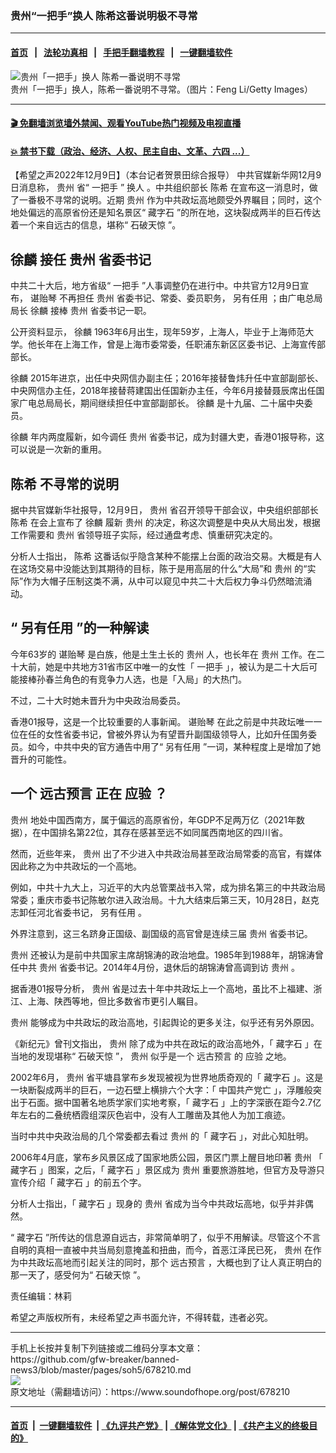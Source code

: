 ### 贵州“一把手”换人 陈希这番说明极不寻常
------------------------

#### [首页](https://github.com/gfw-breaker/banned-news3/blob/master/README.md) &nbsp;&nbsp;|&nbsp;&nbsp; [法轮功真相](https://github.com/begood0513/basic/blob/master/README.md)  &nbsp;&nbsp;|&nbsp;&nbsp; [手把手翻墙教程](https://github.com/gfw-breaker/guides/wiki)  &nbsp;&nbsp;|&nbsp;&nbsp; [一键翻墙软件](https://github.com/gfw-breaker/nogfw/blob/master/README.md)  



<div><img alt="贵州「一把手」换人 陈希一番说明不寻常" src="https://img.soundofhope.org/2022-12/1670616330115.jpg"/>
<br/><figcaption class="caption">
 贵州「一把手」换人，陈希一番说明不寻常。（图片：Feng Li/Getty Images）
</figcaption></div><hr/>

#### [ 🎬  免翻墙浏览墙外禁闻、观看YouTube热门视频及电视直播](https://github.com/gfw-breaker/HelloWorld)

#### [ 💥  禁书下载（政治、经济、人权、民主自由、文革、六四 ...）](https://github.com/gfw-breaker/books/blob/master/README.md)

<div><div class="Content__Wrapper sc-1bvya0-0 elmmKw article_body" itemprop="articleBody">
 <div id="post_place_1">
 </div>
 <p class="meta-top">
  <span class="meta">
   【希望之声2022年12月9日】（本台记者贺景田综合报导）
  </span>
  中共官媒新华网12月9日消息称，
  <ok href="/term/5086">
   贵州
  </ok>
  省“
  <ok href="/term/468359">
   一把手
  </ok>
  ”
  <ok href="/term/576413">
   换人
  </ok>
  。中共组织部长
  <ok href="/term/49537">
   陈希
  </ok>
  在宣布这一消息时，做了一番极不寻常的说明。近期
  <ok href="/term/5086">
   贵州
  </ok>
  作为中共政坛高地颇受外界瞩目；同时，这个地处偏远的高原省份还是知名景区“
  <ok href="/term/123483">
   藏字石
  </ok>
  ”的所在地，这块裂成两半的巨石传达着一个来自远古的信息，堪称“
  <ok href="/term/816480">
   石破天惊
  </ok>
  ”。
 </p>
 <h2>
  <strong>
   <ok href="/term/13193">
    徐麟
   </ok>
   接任
   <ok href="/term/5086">
    贵州
   </ok>
   省委书记
  </strong>
 </h2>
 <p>
  中共二十大后，地方省级“
  <ok href="/term/468359">
   一把手
  </ok>
  ”人事调整仍在进行中。中共官方12月9日宣布，
  <ok href="/term/423559">
   谌贻琴
  </ok>
  不再担任
  <ok href="/term/5086">
   贵州
  </ok>
  省委书记、常委、委员职务，
  <ok href="/term/816486">
   另有任用
  </ok>
  ；由广电总局局长
  <ok href="/term/13193">
   徐麟
  </ok>
  接棒
  <ok href="/term/5086">
   贵州
  </ok>
  省委书记一职。
 </p>
 <p>
  公开资料显示，
  <ok href="/term/13193">
   徐麟
  </ok>
  1963年6月出生，现年59岁，上海人，毕业于上海师范大学。他长年在上海工作，曾是上海市委常委，任职浦东新区区委书记、上海宣传部部长。
 </p>
 <p>
  <ok href="/term/13193">
   徐麟
  </ok>
  2015年进京，出任中央网信办副主任；2016年接替鲁炜升任中宣部副部长、中央网信办主任，2018年接替蒋建国出任国新办主任，今年6月接替聂辰席出任国家广电总局局长，期间继续担任中宣部副部长。
  <ok href="/term/13193">
   徐麟
  </ok>
  是十九届、二十届中央委员。
 </p>
 <p>
  <ok href="/term/13193">
   徐麟
  </ok>
  年内两度履新，如今调任
  <ok href="/term/5086">
   贵州
  </ok>
  省委书记，成为封疆大吏，香港01报导称，这可以说是一次新的重用。
 </p>
 <h2>
  <strong>
   <ok href="/term/49537">
    陈希
   </ok>
   不寻常的说明
  </strong>
 </h2>
 <p>
  据中共官媒新华社报导，12月9日，
  <ok href="/term/5086">
   贵州
  </ok>
  省召开领导干部会议，中央组织部部长
  <ok href="/term/49537">
   陈希
  </ok>
  在会上宣布了
  <ok href="/term/13193">
   徐麟
  </ok>
  履新
  <ok href="/term/5086">
   贵州
  </ok>
  的决定，称这次调整是中央从大局出发，根据工作需要和
  <ok href="/term/5086">
   贵州
  </ok>
  省领导班子实际，经过通盘考虑、慎重研究决定的。
 </p>
 <p>
  分析人士指出，
  <ok href="/term/49537">
   陈希
  </ok>
  这番话似乎隐含某种不能摆上台面的政治交易。大概是有人在这场交易中没能达到其期待的目标，陈于是用高层的什么“大局”和
  <ok href="/term/5086">
   贵州
  </ok>
  的“实际”作为大帽子压制这类不满，从中可以窥见中共二十大后权力争斗仍然暗流涌动。
 </p>
 <h2>
  <strong>
   “
   <ok href="/term/816486">
    另有任用
   </ok>
   ”的一种解读
  </strong>
 </h2>
 <p>
  今年63岁的
  <ok href="/term/423559">
   谌贻琴
  </ok>
  是白族，他是土生土长的
  <ok href="/term/5086">
   贵州
  </ok>
  人，也长年在
  <ok href="/term/5086">
   贵州
  </ok>
  工作。在二十大前，她是中共地方31省市区中唯一的女性「
  <ok href="/term/468359">
   一把手
  </ok>
  」，被认为是二十大后可能接棒孙春兰角色的有竞争力人选，也是「入局」的大热门。
 </p>
 <p>
  不过，二十大时她未晋升为中央政治局委员。
 </p>
 <p>
  香港01报导，这是一个比较重要的人事新闻。
  <ok href="/term/423559">
   谌贻琴
  </ok>
  在此之前是中共政坛唯一一位在任的女性省委书记，曾被外界认为有望晋升副国级领导人，比如升任国务委员。如今，中共中央的官方通告中用了“
  <ok href="/term/816486">
   另有任用
  </ok>
  ”一词，某种程度上是增加了她晋升的可能性。
 </p>
 <h2>
  <strong>
   一个
   <ok href="/term/816483">
    远古预言
   </ok>
   正在
   <ok href="/term/136689">
    应验
   </ok>
   ？
  </strong>
 </h2>
 <p>
  <ok href="/term/5086">
   贵州
  </ok>
  地处中国西南方，属于偏远的高原省份，年GDP不足两万亿（2021年数据），在中国排名第22位，其存在感甚至远不如同属西南地区的四川省。
 </p>
 <p>
  然而，近些年来，
  <ok href="/term/5086">
   贵州
  </ok>
  出了不少进入中共政治局甚至政治局常委的高官，有媒体因此称之为中共政坛的一个高地。
 </p>
 <p>
  例如，中共十九大上，习近平的大内总管栗战书入常，成为排名第三的中共政治局常委；重庆市委书记陈敏尔进入政治局。十九大结束后第三天，10月28日，赵克志卸任河北省委书记，
  <ok href="/term/816486">
   另有任用
  </ok>
  。
 </p>
 <p>
  外界注意到，这三名跻身正国级、副国级的高官曾是连续三届
  <ok href="/term/5086">
   贵州
  </ok>
  省委书记。
 </p>
 <p>
  <ok href="/term/5086">
   贵州
  </ok>
  还被认为是前中共国家主席胡锦涛的政治地盘。1985年到1988年，胡锦涛曾任中共
  <ok href="/term/5086">
   贵州
  </ok>
  省委书记。2014年4月份，退休后的胡锦涛曾高调到访
  <ok href="/term/5086">
   贵州
  </ok>
  。
 </p>
 <p>
  据香港01报导分析，
  <ok href="/term/5086">
   贵州
  </ok>
  省是过去十年中共政坛上一个高地，虽比不上福建、浙江、上海、陕西等地，但比多数省市更引人瞩目。
 </p>
 <p>
  <ok href="/term/5086">
   贵州
  </ok>
  能够成为中共政坛的政治高地，引起舆论的更多关注，似乎还有另外原因。
 </p>
 <p>
  《新纪元》曾刊文指出，
  <ok href="/term/5086">
   贵州
  </ok>
  除了成为中共在政坛的政治高地外，「
  <ok href="/term/123483">
   藏字石
  </ok>
  」在当地的发现堪称“
  <ok href="/term/816480">
   石破天惊
  </ok>
  ”，
  <ok href="/term/5086">
   贵州
  </ok>
  似乎是一个
  <ok href="/term/816483">
   远古预言
  </ok>
  的
  <ok href="/term/136689">
   应验
  </ok>
  之地。
 </p>
 <p>
  2002年6月，
  <ok href="/term/5086">
   贵州
  </ok>
  省平塘县掌布乡发现被视为世界地质奇观的「
  <ok href="/term/123483">
   藏字石
  </ok>
  」。这是一块断裂成两半的巨石，一边石壁上横排六个大字：「
  <ok href="/term/19027">
   中国共产党亡
  </ok>
  」，浮雕般突出于石面。据中国著名地质学家们实地考察，「
  <ok href="/term/123483">
   藏字石
  </ok>
  」上的字深嵌在距今2.7亿年左右的二叠统栖霞组深灰色岩中，没有人工雕凿及其他人为加工痕迹。
 </p>
 <p>
  当时中共中央政治局的几个常委都去看过
  <ok href="/term/5086">
   贵州
  </ok>
  的「
  <ok href="/term/123483">
   藏字石
  </ok>
  」，对此心知肚明。
 </p>
 <p>
  2006年4月底，掌布乡风景区成了国家地质公园，景区门票上醒目地印著
  <ok href="/term/5086">
   贵州
  </ok>
  「
  <ok href="/term/123483">
   藏字石
  </ok>
  」图案，之后，「
  <ok href="/term/123483">
   藏字石
  </ok>
  」景区成为
  <ok href="/term/5086">
   贵州
  </ok>
  重要旅游胜地，但官方及导游只宣传介绍「
  <ok href="/term/123483">
   藏字石
  </ok>
  」的前五个字。
 </p>
 <p>
  分析人士指出，「
  <ok href="/term/123483">
   藏字石
  </ok>
  」现身的
  <ok href="/term/5086">
   贵州
  </ok>
  省成为当今中共政坛高地，似乎并非偶然。
 </p>
 <p>
  “
  <ok href="/term/123483">
   藏字石
  </ok>
  ”所传达的信息源自远古，非常简单明了，似乎不用解读。尽管这个不言自明的真相一直被中共当局刻意掩盖和扭曲，而今，首恶江泽民已死，
  <ok href="/term/5086">
   贵州
  </ok>
  在作为中共政坛高地而引起关注的同时，那个
  <ok href="/term/816483">
   远古预言
  </ok>
  ，大概也到了让人真正明白的那一天了，感受何为“
  <ok href="/term/816480">
   石破天惊
  </ok>
  ”。
 </p>
 <p class="meta-btm">
  责任编辑：林莉
 </p>
 <p class="meta-btm">
  希望之声版权所有，未经希望之声书面允许，不得转载，违者必究。
 </p>
</div>
</div>
<hr/>
手机上长按并复制下列链接或二维码分享本文章：<br/>
https://github.com/gfw-breaker/banned-news3/blob/master/pages/soh5/678210.md <br/>
<a href='https://github.com/gfw-breaker/banned-news3/blob/master/pages/soh5/678210.md'><img src='https://github.com/gfw-breaker/banned-news3/blob/master/pages/soh5/678210.md.png'/></a> <br/>
原文地址（需翻墙访问）：https://www.soundofhope.org/post/678210


------------------------
#### [首页](https://github.com/gfw-breaker/banned-news3/blob/master/README.md) &nbsp;|&nbsp; [一键翻墙软件](https://github.com/gfw-breaker/nogfw/blob/master/README.md) &nbsp;| [《九评共产党》](https://github.com/gfw-breaker/9ping.md/blob/master/README.md#九评之一评共产党是什么) | [《解体党文化》](https://github.com/gfw-breaker/jtdwh.md/blob/master/README.md) | [《共产主义的终极目的》](https://github.com/gfw-breaker/gczydzjmd.md/blob/master/README.md)


<img src='http://gfw-breaker.win/banned-news3/pages/soh5/678210.md' width='0px' height='0px'/>